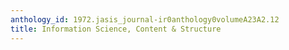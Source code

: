 ```yaml
---
anthology_id: 1972.jasis_journal-ir0anthology0volumeA23A2.12
title: Information Science, Content & Structure
---
```

